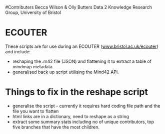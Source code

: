 #Contributers
Becca Wilson & Olly Butters
Data 2 Knowledge Research Group, University of Bristol

# ECOUTER
These scripts are for use during an ECOUTER (www.bristol.ac.uk/ecouter) and include:
  * reshaping the .m42 file (JSON) and flattening it to extract a table of mindmap metadata
  * generalised back up script utilising the Mind42 API.
  
# Things to fix in the reshape script
  * generalise the script - currently it requires hard coding file path and the file you want to flatten
  * html links are in a dictionary, need to reshape as a string 
  * extract some summary stats including no of unique contributors, top five branches that have the most children.
